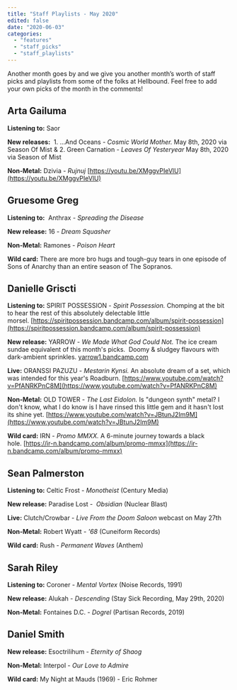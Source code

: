 ```yaml
---
title: "Staff Playlists - May 2020"
edited: false
date: "2020-06-03"
categories:
  - "features"
  - "staff_picks"
  - "staff_playlists"
---
```


Another month goes by and we give you another month’s worth of staff picks and playlists from some of the folks at Hellbound. Feel free to add your own picks of the month in the comments!

## Arta Gailuma

**Listening to:** Saor

**New releases:**  1. ...And Oceans - _Cosmic World Mother._ May 8th, 2020 via Season Of Mist & 2. Green Carnation - _Leaves Of Yesteryear_ May 8th, 2020 via Season of Mist

**Non-Metal:** Dzivia - _Rujnuj_ [https://youtu.be/XMggvPIeVlU](https://youtu.be/XMggvPIeVlU)

## Gruesome Greg

**Listening to:**  Anthrax - _Spreading the Disease_

**New release:** 16 - _Dream Squasher_

**Non-Metal:** Ramones - _Poison Heart_

**Wild card:** There are more bro hugs and tough-guy tears in one episode of Sons of Anarchy than an entire season of The Sopranos.

## Danielle Griscti

**Listening to:** SPIRIT POSSESSION - _Spirit Possession._ Chomping at the bit to hear the rest of this absolutely delectable little morsel. [https://spiritpossession.bandcamp.com/album/spirit-possession](https://spiritpossession.bandcamp.com/album/spirit-possession)

**New release:** YARROW - _We Made What God Could Not._ The ice cream sundae equivalent of this month's picks.  Doomy & sludgey flavours with dark-ambient sprinkles. [yarrow1.bandcamp.com](https://l.facebook.com/l.php?u=http%3A%2F%2Fyarrow1.bandcamp.com%2F%3Ffbclid%3DIwAR2m7EnBoY6U2mmpJ0RDDPJelKcnkVNych4_3N0XApCrvYvEC8hQbBXADQQ&h=AT0z8pErjoOJ7vNfnSjJ2wr4IKWwrWLUaDqsufysAMxeYfVcatJRk4KbJjGJulzfUYbw_X8ul3DNrAxez8EdWxi3KbIwxHL-Kn0TTyzJ2tc40SP5mxX-fOFcmw_YaE2teo4ToHXoq81f3W_2&__tn__=-UK-R&c%5b0%5d=AT2G0kwp1sx5fmPzSlqzqam8eYeU-y6-hWVypcNzvjFHfpx1235zfQykxRdQCfhaehftReZ0Ql3d1AW5dkAWIbPwHlgwpVC98v96GiLH30BrET11ZbaBLV4y-RWn-PhN_FjmKZEwduQGx7tR7nlLJ98PLUyGjy_raBZThUSdq2RtFUo4Mj69nHY)

**Live:** ORANSSI PAZUZU - _Mestarin Kynsi._ An absolute dream of a set, which was intended for this year's Roadburn. [https://www.youtube.com/watch?v=PfANRKPnC8M](https://www.youtube.com/watch?v=PfANRKPnC8M)

**Non-Metal:** OLD TOWER - _The Last Eidolon._ Is "dungeon synth" metal? I don't know, what I do know is I have rinsed this little gem and it hasn't lost its shine yet. [https://www.youtube.com/watch?v=JBtunJ2Im9M](https://www.youtube.com/watch?v=JBtunJ2Im9M)

**Wild card:** IRN - _Promo MMXX._ A 6-minute journey towards a black hole. [https://ir-n.bandcamp.com/album/promo-mmxx](https://ir-n.bandcamp.com/album/promo-mmxx)

## Sean Palmerston 

**Listening to:** Celtic Frost - _Monotheist_ (Century Media)

**New release:** Paradise Lost -  _Obsidian_ (Nuclear Blast)

**Live:** Clutch/Crowbar - _Live From the Doom Saloon_ webcast on May 27th

**Non-Metal:** Robert Wyatt - _'68_ (Cuneiform Records)

**Wild card:** Rush - _Permanent Waves_ (Anthem)

## Sarah Riley

**Listening to:** Coroner - _Mental Vortex_ (Noise Records, 1991)

**New release:** Alukah - _Descending_ (Stay Sick Recording, May 29th, 2020)

**Non-Metal:** Fontaines D.C. - _Dogrel_ (Partisan Records, 2019)

## Daniel Smith

**New release:** Esoctrilihum - _Eternity of Shaog_

**Non-Metal:** Interpol - _Our Love to Admire_

**Wild card:** My Night at Mauds (1969) - Eric Rohmer
